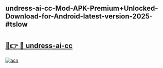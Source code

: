 ## undress-ai-cc-Mod-APK-Premium+Unlocked-Download-for-Android-latest-version-2025-#tslow

# <h2><a href="https://bedroomkl.my?title=undress-ai-cc&ref=20M">🔗👉 🔴 undress-ai-cc</a></h2>

[![acn](https://github.com/user-attachments/assets/0f9c940e-d8b0-45ae-aac7-cd30a18b3e1c)](https://bedroomkl.my?title=undress-ai-cc&ref=20M)

